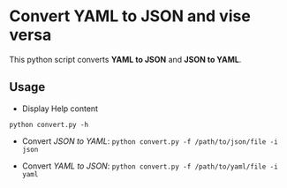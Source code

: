# Convert YAML to JSON and vise versa

This python script converts **YAML to JSON** and **JSON to YAML**.

## Usage

* Display Help content

`python convert.py -h`

* Convert *JSON to YAML*:
`python convert.py -f /path/to/json/file -i json`

* Convert *YAML to JSON*:
`python convert.py -f /path/to/yaml/file -i yaml`

